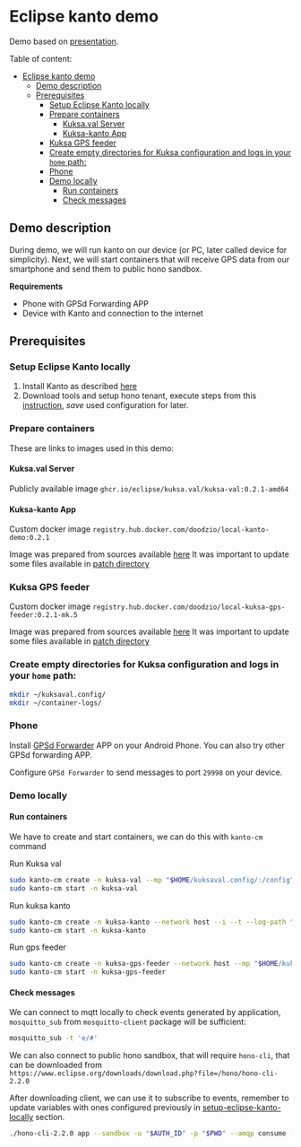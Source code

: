 # Eclipse kanto demo

Demo based on [presentation](https://www.youtube.com/watch?v=bMN_ZiUS3Bc).

Table of content:

- [Eclipse kanto demo](#eclipse-kanto-demo)
  - [Demo description](#demo-description)
  - [Prerequisites](#prerequisites)
    - [Setup Eclipse Kanto locally](#setup-eclipse-kanto-locally)
    - [Prepare containers](#prepare-containers)
      - [Kuksa.val Server](#kuksaval-server)
      - [Kuksa-kanto App](#kuksa-kanto-app)
    - [Kuksa GPS feeder](#kuksa-gps-feeder)
    - [Create empty directories for Kuksa configuration and logs in your `home` path:](#create-empty-directories-for-kuksa-configuration-and-logs-in-your-home-path)
    - [Phone](#phone)
    - [Demo locally](#demo-locally)
      - [Run containers](#run-containers)
      - [Check messages](#check-messages)

## Demo description

During demo, we will run kanto on our device (or PC, later called device for simplicity).
Next, we will start containers that will receive GPS data from our smartphone and send them to public hono sandbox.

**Requirements**

- Phone with GPSd Forwarding APP
- Device with Kanto and connection to the internet

## Prerequisites

### Setup Eclipse Kanto locally

1. Install Kanto as described [here](https://websites.eclipseprojects.io/kanto/docs/getting-started/install/)
2. Download tools and setup hono tenant, execute steps from this [instruction](https://websites.eclipseprojects.io/kanto/docs/getting-started/hono/), _save_ used configuration for later.

### Prepare containers

These are links to images used in this demo:

#### Kuksa.val Server

Publicly available image `ghcr.io/eclipse/kuksa.val/kuksa-val:0.2.1-amd64`

#### Kuksa-kanto App

Custom docker image `registry.hub.docker.com/doodzio/local-kanto-demo:0.2.1`

Image was prepared from sources available [here](https://github.com/boschglobal/kuksa.val/tree/kanto-kuksa-bridge/kuksa_apps/kanto)
It was important to update some files available in [patch directory](./patch/kuksa-kanto-app/)

### Kuksa GPS feeder

Custom docker image `registry.hub.docker.com/doodzio/local-kuksa-gps-feeder:0.2.1-mk.5`

Image was prepared from sources available [here](https://github.com/eclipse/kuksa.val.feeders/tree/main/gps2val)
It was important to update some files available in [patch directory](./patch/gps2val/)

### Create empty directories for Kuksa configuration and logs in your `home` path:

```bash
mkdir ~/kuksaval.config/
mkdir ~/container-logs/
```

### Phone

Install [GPSd Forwarder](https://play.google.com/store/apps/details?id=io.github.tiagoshibata.gpsdclient) APP on your Android Phone.
You can also try other GPSd forwarding APP.

Configure `GPSd Forwarder` to send messages to port `29998` on your device.

### Demo locally

#### Run containers

We have to create and start containers, we can do this with `kanto-cm` command

Run Kuksa val

```bash
sudo kanto-cm create -n kuksa-val --mp "$HOME/kuksaval.config/:/config" --network host --e LOG_LEVEL=ALL --i --t --log-path "$HOME/container-logs" ghcr.io/eclipse/kuksa.val/kuksa-val:0.2.1-amd64
sudo kanto-cm start -n kuksa-val
```

Run kuksa kanto

```bash
sudo kanto-cm create -n kuksa-kanto --network host --i --t --log-path "$HOME/container-logs" registry.hub.docker.com/doodzio/local-kanto-demo:0.2.1
sudo kanto-cm start -n kuksa-kanto
```

Run gps feeder

```bash
sudo kanto-cm create -n kuksa-gps-feeder --network host --mp "$HOME/kuksaval.config/:/config" --i --t --log-path "$HOME/container-logs" registry.hub.docker.com/doodzio/local-kuksa-gps-feeder:0.2.1-mk.5
sudo kanto-cm start -n kuksa-gps-feeder
```

#### Check messages

We can connect to mqtt locally to check events generated by application, `mosquitto_sub` from `mosquitto-client` package will be sufficient:

```bash
mosquitto_sub -t 'e/#'
```

We can also connect to public hono sandbox, that will require `hono-cli`, that can be downloaded from `https://www.eclipse.org/downloads/download.php?file=/hono/hono-cli-2.2.0`

After downloading client, we can use it to subscribe to events, remember to update variables with ones configured previously in [setup-eclipse-kanto-locally](#setup-eclipse-kanto-locally) section.

```bash
./hono-cli-2.2.0 app --sandbox -u "$AUTH_ID" -p "$PWD" --amqp consume --event -t "$TENANT"
```
